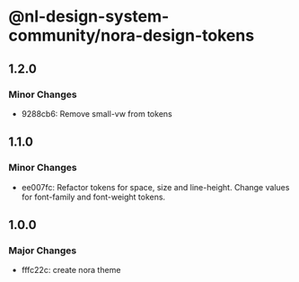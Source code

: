 # @nl-design-system-community/nora-design-tokens

## 1.2.0

### Minor Changes

- 9288cb6: Remove small-vw from tokens

## 1.1.0

### Minor Changes

- ee007fc: Refactor tokens for space, size and line-height.
  Change values for font-family and font-weight tokens.

## 1.0.0

### Major Changes

- fffc22c: create nora theme
